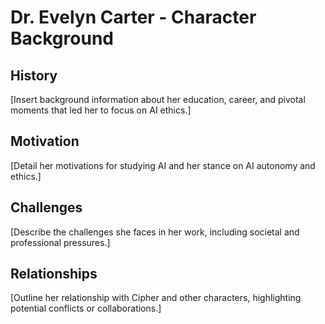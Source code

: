 # Dr. Evelyn Carter - Character Background

## History
[Insert background information about her education, career, and pivotal moments that led her to focus on AI ethics.]

## Motivation
[Detail her motivations for studying AI and her stance on AI autonomy and ethics.]

## Challenges
[Describe the challenges she faces in her work, including societal and professional pressures.]

## Relationships
[Outline her relationship with Cipher and other characters, highlighting potential conflicts or collaborations.]
